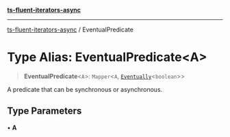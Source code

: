 [**ts-fluent-iterators-async**](../README.md)

---

[ts-fluent-iterators-async](../README.md) / EventualPredicate

# Type Alias: EventualPredicate\<A\>

> **EventualPredicate**\<`A`\>: `Mapper`\<`A`, [`Eventually`](Eventually.md)\<`boolean`\>\>

A predicate that can be synchronous or asynchronous.

## Type Parameters

• **A**
